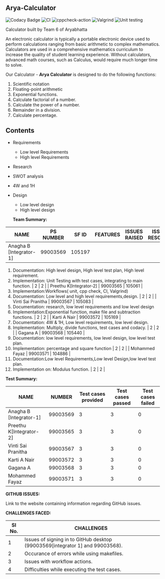 ## Arya-Calculator

![Codacy Badge](https://api.codacy.com/project/badge/Grade/dd2f1fc1967541fca007282b55228bdb)
![CI](https://github.com/99003572/Arya-Calculator/workflows/CI/badge.svg)
![cppcheck-action](https://github.com/99003572/Arya-Calculator/workflows/cppcheck-action/badge.svg)
![Valgrind](https://github.com/99003572/Arya-Calculator/workflows/Valgrind/badge.svg)
![Unit testing](https://github.com/99003572/Arya-Calculator/workflows/Unit%20testing/badge.svg)


Calculator built by Team 6 of Aryabhatta

An electronic calculator is typically a portable electronic device used to perform calculations ranging from basic arithmetic to complex mathematics. Calculators are used in a comprehensive mathematics curriculum to increase the quality of student learning experience. Without calculators, advanced math courses, such as Calculus, would require much longer time to solve.

Our Calculator - **Arya Calculator** is designed to do the following functions:
1. Scientific notation
2. Floating-point arithmetic
3. Exponential functions.
4. Calculate factorial of a number.
5. Calculate the power of a number.
6. Remainder in a division.
7. Calculate percentage.

## Contents
* Requirements
  * Low level Requirements
  * High level Requirements
* Research
* SWOT analysis
* 4W and 1H
* Design
  * Low level design
  * High level design
  
  **Team Summary:**

| **NAME** | **PS NUMBER** | **SF ID** | **FEATURES** | **ISSUES RAISED** | **ISSUES RESOLVED** |
| --- | --- | --- | --- | --- | --- |
| Anagha B [Integrator-1] | 99003569 | 105197 |
1. Documentation: High level design, High level test plan, High level requirement.
2. Implementation: Unit Testing with test cases, integrating to main function.
 | 2 | 2 |
| Preethu K[Integrator-2] | 99003565 | 105061 |
1. Implementation:Workflows( unit, cpp check, CI, Valgrind)
2. Documentation: Low level and high level requirements,design.
 | 2 | 2 |
| Vinti Sai Pranitha | 99003567 | 105083 |
1. Documentation: research, low level requirements and low level design
2. Implementation:Exponential function, make file and subtraction functions.
 | 2 | 2 |
| Karti A Nair | 99003572 | 105169 |
1. Documentation: 4W &amp; 1H, Low level requirements, low level design.
2. Implementation: Multiply, divide functions, test cases and codacy.
 | 2 | 2 |
| Gagana A | 99003568 | 105440 |
1. Documentation: low level requirements, low level design, low level test plan.
2. Implementation: percentage and square function
 | 2 | 2 |
| Mohammed Fayaz | 99003571 | 104886 |
1. Documentation:Low level Requirements,Low level Design,low level test plan.
2. Implementation on: Modulus function.
 | 2 | 2 |

**Test Summary:**

| **NAME** | **NUMBER** | **Test cases provided** | **Test cases passed** | **Test cases failed** |
| --- | --- | --- | --- | --- |
| Anagha B [Integrator-1] | 99003569 | 3 | 3 | 0 |
| Preethu K[Integrator-2] | 99003565 | 3 | 3 | 0 |
| Vinti Sai Pranitha | 99003567 | 3 | 3 | 0 |
| Karti A Nair | 99003572 | 3 | 3 | 0 |
| Gagana A | 99003568 | 3 | 3 | 0 |
| Mohammed Fayaz | 99003571 | 3 | 3 | 0 |

**GITHUB ISSUES:**

Link to the website containing information regarding GitHub issues.

**CHALLENGES FACED:**

| **Sl No.** | **CHALLENGES** |
| --- | --- |
| 1 | Issues of signing in to GitHub desktop (99003569[integrator 1] and 99003568). |
| 2 | Occurance of errors while using makefiles. |
| 3 | Issues with workflow actions. |
| 4 | Difficulties while executing the test cases. |
